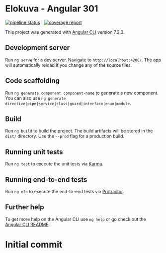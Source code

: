 # Elokuva - Angular 301

[![pipeline status](http://c2-gitlab.southindia.cloudapp.azure.com/301-angular/elokuva/badges/dev/pipeline.svg)](http://c2-gitlab.southindia.cloudapp.azure.com/301-angular/elokuva/commits/dev) | [![coverage report](http://c2-gitlab.southindia.cloudapp.azure.com/301-angular/elokuva/badges/dev/coverage.svg)](http://c2-gitlab.southindia.cloudapp.azure.com/301-angular/elokuva/commits/dev)

This project was generated with [Angular CLI](https://github.com/angular/angular-cli) version 7.2.3.

## Development server

Run `ng serve` for a dev server. Navigate to `http://localhost:4200/`. The app will automatically reload if you change any of the source files.

## Code scaffolding

Run `ng generate component component-name` to generate a new component. You can also use `ng generate directive|pipe|service|class|guard|interface|enum|module`.

## Build

Run `ng build` to build the project. The build artifacts will be stored in the `dist/` directory. Use the `--prod` flag for a production build.

## Running unit tests

Run `ng test` to execute the unit tests via [Karma](https://karma-runner.github.io).

## Running end-to-end tests

Run `ng e2e` to execute the end-to-end tests via [Protractor](http://www.protractortest.org/).

## Further help

To get more help on the Angular CLI use `ng help` or go check out the [Angular CLI README](https://github.com/angular/angular-cli/blob/master/README.md).

# Initial commit
